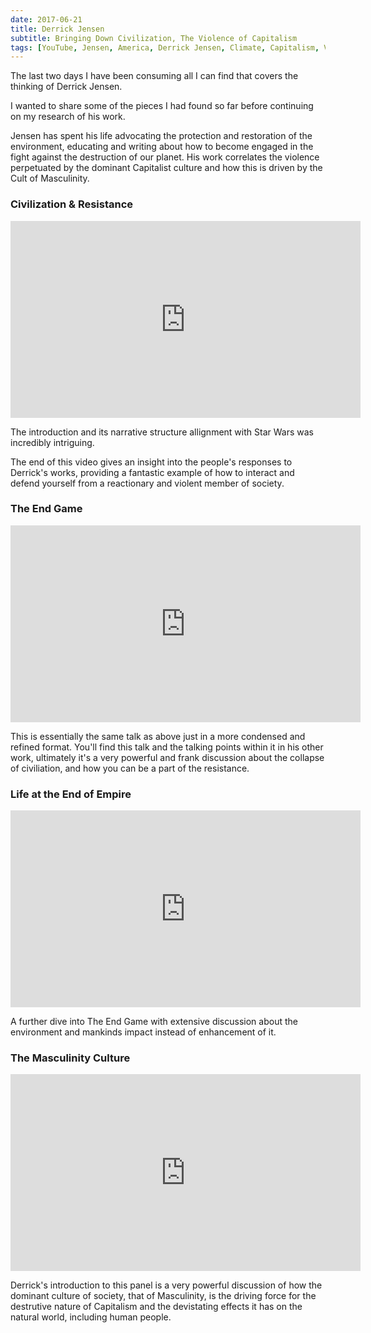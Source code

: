 ```yaml
---
date: 2017-06-21
title: Derrick Jensen
subtitle: Bringing Down Civilization, The Violence of Capitalism
tags: [YouTube, Jensen, America, Derrick Jensen, Climate, Capitalism, Violence]
---
```


The last two days I have been consuming all I can find that covers the thinking of Derrick Jensen.

I wanted to share some of the pieces I had found so far before continuing on my research of his work.

Jensen has spent his life advocating the protection and restoration of the environment, educating and writing about how to become engaged in the fight against the destruction of our planet. His work correlates the violence perpetuated by the dominant Capitalist culture and how this is driven by the Cult of Masculinity.

### Civilization & Resistance

<iframe width="560" height="315" src="https://www.youtube.com/embed/LHEgpjsGPss" frameborder="0" allowfullscreen></iframe>

The introduction and its narrative structure allignment with Star Wars was incredibly intriguing.

The end of this video gives an insight into the people's responses to Derrick's works, providing a fantastic example of how to interact and defend yourself from a reactionary and violent member of society.

### The End Game

<iframe width="560" height="315" src="https://www.youtube.com/embed/mtuxHVD4Srw" frameborder="0" allowfullscreen></iframe>

This is essentially the same talk as above just in a more condensed and refined format. You'll find this talk and the talking points within it in his other work, ultimately it's a very powerful and frank discussion about the collapse of civiliation, and how you can be a part of the resistance.

### Life at the End of Empire

<iframe width="560" height="315" src="https://www.youtube.com/embed/L-QtSGZq-FU" frameborder="0" allowfullscreen></iframe>

A further dive into The End Game with extensive discussion about the environment and mankinds impact instead of enhancement of it.

### The Masculinity Culture

<iframe width="560" height="315" src="https://www.youtube.com/embed/q1qa4YG70TI" frameborder="0" allowfullscreen></iframe>

Derrick's introduction to this panel is a very powerful discussion of how the dominant culture of society, that of Masculinity, is the driving force for the destrutive nature of Capitalism and the devistating effects it has on the natural world, including human people.

